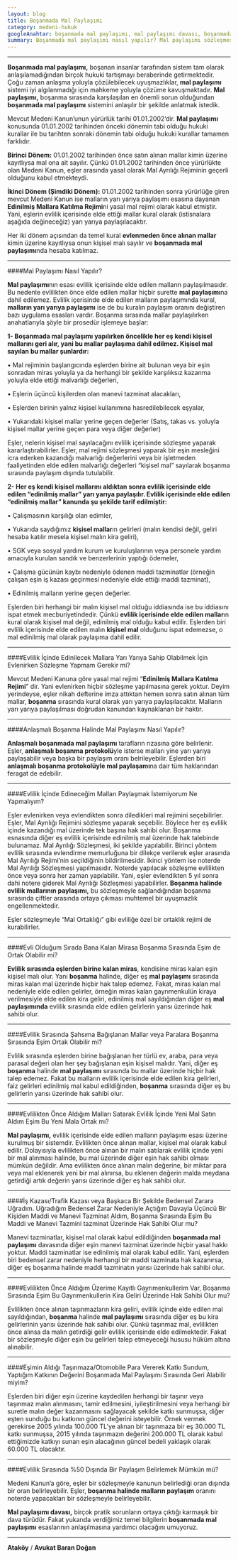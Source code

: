 ```yaml
---
layout: blog
title: Boşanmada Mal Paylaşımı
category: medeni-hukuk
googleAnahtar: boşanmada mal paylaşımı, mal paylaşımı davası, boşanmada mal paylaşımı nasıl olur?  boşanma halinde evlilik mallarının paylaşımı, mal paylaşımı davası, medeni kanun boşanmada mal paylaşımı, boşanmada mal paylaşımı kanunu, edinilmiş mallara katılma rejimi, boşanma avukatı, Avukat Baran Doğan
summary: Boşanmada mal paylaşımı nasıl yapılır? Mal paylaşımı sözleşmesi mümkün mü? Anlaşmalı boşanmada mal paylaşımı nasıl yapılır? Evlenmeden önce alınan mallar ile evlilikten sonra alınan mallar eşler arasında ortak mıdır? Evlilik sırasında miras kalan veya bağışlanan mallar ortak mıdır? evlilikten önce alınan malların kira geliri eşler arasında paylaşıma dahil midir?
---
```


---
**Boşanmada mal paylaşımı,** boşanan insanlar tarafından sistem tam olarak anlaşılamadığından birçok hukuki tartışmayı beraberinde getirmektedir. Çoğu zaman anlaşma yoluyla çözülebilecek uyuşmazlıklar, **mal paylaşımı** sistemi iyi algılanmadığı için mahkeme yoluyla çözüme kavuşmaktadır. **Mal paylaşımı,** boşanma sırasında karşılaşılan en önemli sorun olduğundan **boşanmada mal paylaşımı** sistemini anlaşılır bir şekilde anlatmak istedik.

Mevcut Medeni Kanun’unun yürürlük tarihi 01.01.2002’dir. **Mal paylaşımı** konusunda 01.01.2002 tarihinden önceki dönemin tabi olduğu hukuki kurallar ile bu tarihten sonraki dönemin tabi olduğu hukuki kurallar tamamen farklıdır. 

**Birinci Dönem:** 01.01.2002 tarihinden önce satın alınan mallar kimin üzerine kayıtlıysa mal ona ait sayılır. Çünkü 01.01.2002 tarihinden önce yürürlükte olan Medeni Kanun, eşler arasında yasal olarak Mal Ayrılığı Rejiminin geçerli olduğunu kabul etmekteydi.

**İkinci Dönem (Şimdiki Dönem):** 01.01.2002 tarihinden sonra yürürlüğe giren mevcut Medeni Kanun ise malların yarı yarıya paylaşımı esasına dayanan **Edinilmiş Mallara Katılma Rejimi**ni yasal mal rejimi olarak kabul etmiştir. Yani, eşlerin evlilik içerisinde elde ettiği mallar kural olarak (istisnalara aşağıda değineceğiz) yarı yarıya paylaşılacaktır. 

Her iki dönem açısından da temel kural **evlenmeden önce alınan mallar** kimin üzerine kayıtlıysa onun kişisel malı sayılır ve **boşanmada mal paylaşımı**nda hesaba katılmaz.

---

####Mal Paylaşımı Nasıl Yapılır?

**Mal paylaşımı**nın esası evlilik içerisinde elde edilen malların paylaşılmasıdır. Bu nedenle evlilikten önce elde edilen mallar hiçbir surette **mal paylaşımı**na dahil edilemez. Evlilik içerisinde elde edilen malların paylaşımında kural, **malların yarı yarıya paylaşımı** ise de bu kuralın paylaşım oranını değiştiren bazı uygulama esasları vardır. Boşanma sırasında mallar paylaşılırken anahatlarıyla şöyle bir prosedür işlemeye başlar:

**1- Boşanmada mal paylaşımı yapılırken öncelikle her eş kendi kişisel mallarını geri alır, yani bu mallar paylaşıma dahil edilmez. Kişisel mal sayılan bu mallar şunlardır:**

•	Mal rejiminin başlangıcında eşlerden birine ait bulunan veya bir eşin sonradan miras yoluyla ya da herhangi bir şekilde karşılıksız kazanma yoluyla elde ettiği malvarlığı değerleri,

•	Eşlerin üçüncü kişilerden olan manevi tazminat alacakları,

•	Eşlerden birinin yalnız kişisel kullanımına hasredilebilecek eşyalar,

•	Yukarıdaki kişisel mallar yerine geçen değerler (Satış, takas vs. yoluyla kişisel mallar yerine geçen para veya diğer değerler)

Eşler, nelerin kişisel mal sayılacağını evlilik içerisinde sözleşme yaparak 	kararlaştırabilirler. Eşler, mal rejimi sözleşmesi yaparak bir eşin mesleğini icra ederken 	kazandığı malvarlığı değerlerini veya bir işletmeden faaliyetinden elde edilen malvarlığı 	değerleri “kişisel mal” sayılarak boşanma sırasında paylaşım dışında tutulabilir.	   

**2- Her eş kendi kişisel mallarını aldıktan sonra evlilik içerisinde elde edilen “edinilmiş mallar” yarı yarıya paylaşılır. Evlilik içerisinde elde edilen “edinilmiş mallar” kanunda şu şekilde tarif edilmiştir:**

•	Çalışmasının karşılığı olan edimler,

•	Yukarıda saydığımız **kişisel mallar**ın gelirleri (malın kendisi değil, geliri hesaba katılır mesela kişisel malın kira geliri),

•	SGK veya sosyal yardım kurum ve kuruluşlarının veya personele yardım amacıyla kurulan sandık ve benzerlerinin yaptığı ödemeler,

•	Çalışma gücünün kaybı nedeniyle ödenen maddi tazminatlar (örneğin çalışan eşin iş kazası geçirmesi nedeniyle elde ettiği maddi tazminat),

•	Edinilmiş malların yerine geçen değerler.

Eşlerden biri herhangi bir malın kişisel mal olduğu iddiasında ise bu iddiasını ispat etmek mecburiyetindedir. Çünkü **evlilik içerisinde elde edilen mallar**ın kural olarak kişisel mal değil, edinilmiş mal olduğu kabul edilir. Eşlerden biri evlilik içerisinde elde edilen malın **kişisel mal** olduğunu ispat edemezse, o mal edinilmiş mal olarak paylaşıma dahil edilir.

---

####Evlilik İçinde Edinilecek Mallara Yarı Yarıya Sahip Olabilmek İçin Evlenirken Sözleşme Yapmam Gerekir mi?

Mevcut Medeni Kanuna göre yasal mal rejimi “**Edinilmiş Mallara Katılma Rejimi**” dir. Yani evlenirken hiçbir sözleşme yapılmasına gerek yoktur. Deyim yerindeyse, eşler nikah defterine imza attıktan hemen sonra satın alınan tüm mallar, **boşanma** sırasında kural olarak yarı yarıya paylaşılacaktır.  Malların yarı yarıya paylaşılması doğrudan kanundan kaynaklanan bir haktır.

---

####Anlaşmalı Boşanma Halinde Mal Paylaşımı Nasıl Yapılır?

**Anlaşmalı boşanmada mal paylaşımı** tarafların rızasına göre belirlenir. Eşler, **anlaşmalı boşanma protokolü**yle isterse malları yine yarı yarıya paylaşabilir veya başka bir paylaşım oranı belrileyebilir. Eşlerden biri **anlaşmalı boşanma protokolüyle mal paylaşamı**na dair tüm haklarından feragat de edebilir.

---

####Evlilik İçinde Edineceğim Malları Paylaşmak İstemiyorum Ne Yapmalıyım?

Eşler evlenirken veya evlendikten sonra diledikleri mal rejimini seçebilirler. Eşler, Mal Ayrılığı Rejimini sözleşme yaparak seçebilir. Böylece her eş evlilik içinde kazandığı mal üzerinde tek başına hak sahibi olur. Boşanma esnasında diğer eş evlilik içerisinde edinilmiş mal üzerinde hak talebinde bulunamaz. Mal Ayrılığı Sözleşmesi, iki şekilde yapılabilir. Birinci yöntem evlilik sırasında evlendirme memurluğuna bir dilekçe verilerek eşler arasında Mal Ayrılığı Rejimi’nin seçildiğinin bildirilmesidir. İkinci yöntem ise noterde Mal Ayrılığı Sözleşmesi yapılmasıdır. Noterde yapılacak sözleşme evlilikten önce veya sonra her zaman yapılabilir. Yani, eşler evlendikten 5 yıl sonra dahi notere giderek Mal Ayrılığı Sözleşmesi yapabilirler. **Boşanma halinde evlilik mallarının paylaşımı,** bu sözleşmeyle sağlandığından boşanma sırasında çiftler arasında ortaya çıkması muhtemel bir uyuşmazlık engellenmektedir. 

Eşler sözleşmeyle “Mal Ortaklığı” gibi  evliliğe özel bir ortaklık rejimi de kurabilirler.

---

####Evli Olduğum Sırada Bana Kalan Mirasa Boşanma Sırasında Eşim de Ortak Olabilir mi?

**Evlilik sırasında eşlerden birine kalan miras**,  kendisine miras kalan eşin kişisel malı olur. Yani **boşanma** halinde, diğer eş **mal paylaşımı** sırasında miras kalan mal üzerinde hiçbir hak talep edemez. Fakat, miras kalan mal nedeniyle elde edilen gelirler, örneğin miras kalan gayrımenkulün kiraya verilmesiyle elde edilen kira geliri, edinilmiş mal sayıldığından diğer eş **mal paylaşımında** evlilik sırasında elde edilen gelirlerin yarısı üzerinde hak sahibi olur.

---

####Evlilik Sırasında Şahsıma Bağışlanan Mallar veya Paralara Boşanma Sırasında Eşim Ortak Olabilir mi?

Evlilik sırasında eşlerden birine bağışlanan her türlü ev, araba, para veya parasal değeri olan her şey  bağışlanan eşin kişisel malıdır. Yani, diğer eş **boşanma** halinde **mal paylaşımı** sırasında bu mallar üzerinde hiçbir hak talep edemez. Fakat bu malların evlilik içerisinde elde edilen kira gelirleri, faiz gelirleri edinilmiş mal kabul edildiğinden, **boşanma** sırasında diğer eş bu gelirlerin yarısı üzerinde hak sahibi olur.

---

####Evlilikten Önce Aldığım Malları Satarak Evlilik İçinde Yeni Mal Satın Aldım Eşim Bu Yeni Mala Ortak mı?

**Mal paylaşımı,** evlilik içerisinde elde edilen malların paylaşımı esası üzerine kurulmuş bir sistemdir. Evlilikten önce alınan mallar, kişisel mal olarak kabul edilir. Dolayısıyla evlilikten önce alınan bir malın satılarak evlilik içinde yeni bir mal alınması halinde, bu mal üzerinde diğer eşin hak sahibi olması mümkün değildir. Ama evlilikten önce alınan malın değerine, bir miktar para veya mal eklenerek yeni bir mal alınırsa, bu eklenen değerin malda meydana getirdiği artık değerin yarısı üzerinde diğer eş hak sahibi olur.

---

####İş Kazası/Trafik Kazası veya Başkaca Bir Şekilde Bedensel Zarara Uğradım. Uğradığım Bedensel Zarar Nedeniyle Açtığım Davayla Üçüncü Bir Kişiden Maddi ve Manevi Tazminat Aldım, Boşanma Sırasında Eşim Bu Maddi ve Manevi Tazmini tazminat Üzerinde Hak Sahibi Olur mu?

Manevi tazminatlar, kişisel mal olarak kabul edildiğinden **boşanmada mal paylaşımı** davasında diğer eşin manevi tazminat üzerinde hiçbir yasal hakkı yoktur. Maddi tazminatlar ise edinilmiş mal olarak kabul edilir. Yani, eşlerden biri bedensel zarar nedeniyle herhangi bir maddi tazminata hak kazanırsa, diğer eş boşanma halinde maddi tazminatın yarısı üzerinde hak sahibi olur.

---

####Evlilikten Önce Aldığım Üzerime Kayıtlı Gayrımenkullerim Var, Boşanma Sırasında Eşim Bu Gayrımenkullerin Kira Geliri Üzerinde Hak Sahibi Olur mu?


Evlilikten önce alınan taşınmazların kira geliri, evlilik içinde elde edilen mal sayıldığından, **boşanma** halinde **mal paylaşımı** sırasında diğer eş bu kira gelirlerinin yarısı üzerinde hak sahibi olur. Çünkü taşınmaz mal, evlilikten önce alınsa da malın getirdiği gelir evlilik içerisinde elde edilmektedir. Fakat bir sözleşmeyle diğer eşin bu gelirleri talep etmeyeceği hususu hüküm altına alınabilir.

---

####Eşimin Aldığı Taşınmaza/Otomobile Para Vererek Katkı Sundum, Yaptığım Katkının Değerini Boşanmada Mal Paylaşımı Sırasında Geri Alabilir miyim?

Eşlerden biri diğer eşin üzerine kaydedilen herhangi bir taşınır veya taşınmaz malın alınmasını, tamir edilmesini, iyileştirilmesini veya herhangi bir suretle malın değer kazanmasını sağlayacak şekilde katkı sunmuşsa, diğer eşten sunduğu bu katkının güncel değerini isteyebilir. Örnek vermek gerekirse 2005 yılında 100.000 TL'ye alınan bir taşınmaza bir eş 30.000 TL katkı sunmuşsa, 2015 yılında taşınmazın değerini 200.000 TL olarak kabul ettiğimizde katkıyı sunan eşin alacağının güncel bedeli yaklaşık olarak 60.000 TL olacaktır.

---

####Evlilik Sırasında %50 Dışında Bir Paylaşım Belirlemek Mümkün mü?

Medeni Kanun’a göre, eşler bir sözleşmeyle kanunun belirlediği oran dışında bir oran belirleyebilir. Eşler, **boşanma halinde malların paylaşım** oranını noterde yapacakları bir sözleşmeyle belirleyebilir.

**Mal paylaşımı davası,** birçok pratik sorunların ortaya çıktığı karmaşık bir dava türüdür. Fakat yukarıda verdiğimiz temel bilgilerin **boşanmada mal paylaşımı** esaslarının anlaşılmasına yardımcı olacağını umuyoruz.

---

**Ataköy** / **Avukat Baran Doğan**
